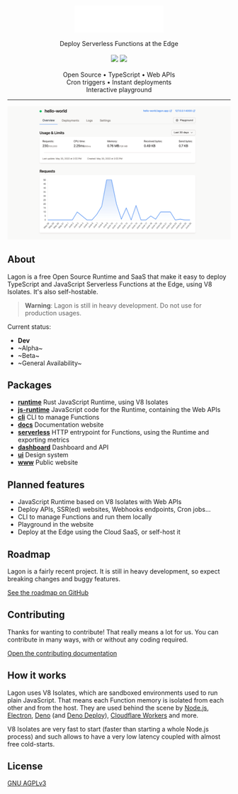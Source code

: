 <p align="center">
  <picture>
    <source media="(prefers-color-scheme: dark)" srcset="./assets/logo-white.png">
    <source media="(prefers-color-scheme: light)" srcset="./assets/logo-black.png">
    <img alt="Lagon logo" height="60px" src="./assets/logo-white.png">
  </picture>
  <p align="center">
    Deploy Serverless Functions at the Edge
    <br />
    <br />
    <a align="center" href="https://discord.lagon.app" alt="Discord"><img src="https://img.shields.io/discord/996005154753093713" /></a>
    <a href="https://github.com/lagonapp/lagon/actions/workflows/wpt.yml" alt="web-platform-tests"><img src="https://wpt.lagon.app" /></a>
    <br />
    <br />
    Open Source • TypeScript • Web APIs
    <br />
    Cron triggers • Instant deployments
    <br />
    Interactive playground
  </p>
</p>

<hr />

![Dashboard](./assets/dashboard.png)

## About

Lagon is a free Open Source Runtime and SaaS that make it easy to deploy TypeScript and JavaScript Serverless Functions at the Edge, using V8 Isolates. It's also self-hostable.

> **Warning**: Lagon is still in heavy development. Do not use for production usages.

Current status:

- **Dev**
- ~Alpha~
- ~Beta~
- ~General Availability~

## Packages

- **[runtime](./crates/runtime)** Rust JavaScript Runtime, using V8 Isolates
- **[js-runtime](./packages/js-runtime)** JavaScript code for the Runtime, containing the Web APIs
- **[cli](./crates/cli)** CLI to manage Functions
- **[docs](./packages/docs)** Documentation website
- **[serverless](./crates/serverless)** HTTP entrypoint for Functions, using the Runtime and exporting metrics
- **[dashboard](./packages/dashboard)** Dashboard and API
- **[ui](./packages/ui)** Design system
- **[www](./www)** Public website

## Planned features

- JavaScript Runtime based on V8 Isolates with Web APIs
- Deploy APIs, SSR(ed) websites, Webhooks endpoints, Cron jobs...
- CLI to manage Functions and run them locally
- Playground in the website
- Deploy at the Edge using the Cloud SaaS, or self-host it

## Roadmap

Lagon is a fairly recent project. It is still in heavy development, so expect breaking changes and buggy features.

[See the roadmap on GitHub](https://github.com/orgs/lagonapp/projects/1)

## Contributing

Thanks for wanting to contribute! That really means a lot for us. You can contribute in many ways, with or without any coding required.

[Open the contributing documentation](https://docs.lagon.app/contributing)

## How it works

Lagon uses V8 Isolates, which are sandboxed environments used to run plain JavaScript. That means each Function memory is isolated from each other and from the host. They are used behind the scene by [Node.js](https://nodejs.org/), [Electron](https://www.electronjs.org/), [Deno](https://deno.land/) (and [Deno Deploy](https://deno.com/deploy)), [Cloudflare Workers](https://workers.cloudflare.com/) and more.

V8 Isolates are very fast to start (faster than starting a whole Node.js process) and such allows to have a very low latency coupled with almost free cold-starts.

## License

[GNU AGPLv3](./LICENSE)
